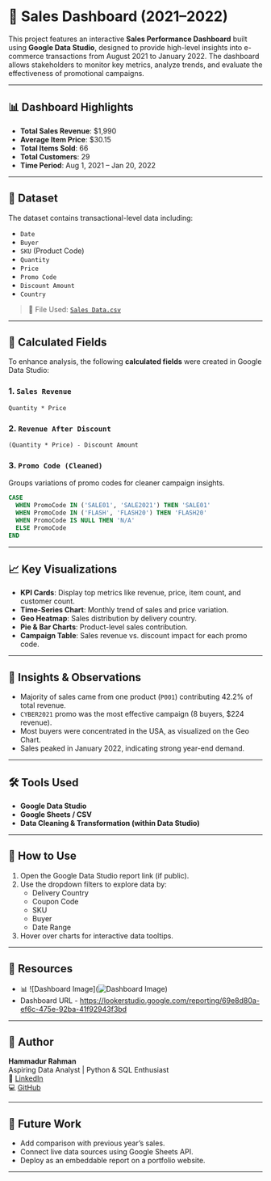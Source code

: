 # 🛒 Sales Dashboard (2021–2022)

This project features an interactive **Sales Performance Dashboard** built using **Google Data Studio**, designed to provide high-level insights into e-commerce transactions from August 2021 to January 2022. The dashboard allows stakeholders to monitor key metrics, analyze trends, and evaluate the effectiveness of promotional campaigns.

---

## 📊 Dashboard Highlights

- **Total Sales Revenue**: $1,990  
- **Average Item Price**: $30.15  
- **Total Items Sold**: 66  
- **Total Customers**: 29  
- **Time Period**: Aug 1, 2021 – Jan 20, 2022

---

## 📁 Dataset

The dataset contains transactional-level data including:
- `Date`
- `Buyer`
- `SKU` (Product Code)
- `Quantity`
- `Price`
- `Promo Code`
- `Discount Amount`
- `Country`

> 📄 File Used: [`Sales Data.csv`](./Sales%20Data.csv)

---

## 🔢 Calculated Fields

To enhance analysis, the following **calculated fields** were created in Google Data Studio:

### 1. `Sales Revenue`
```text
Quantity * Price
```

### 2. `Revenue After Discount`
```text
(Quantity * Price) - Discount Amount
```

### 3. `Promo Code (Cleaned)`
Groups variations of promo codes for cleaner campaign insights.
```sql
CASE
  WHEN PromoCode IN ('SALE01', 'SALE2021') THEN 'SALE01'
  WHEN PromoCode IN ('FLASH', 'FLASH20') THEN 'FLASH20'
  WHEN PromoCode IS NULL THEN 'N/A'
  ELSE PromoCode
END
```

---

## 📈 Key Visualizations

- **KPI Cards**: Display top metrics like revenue, price, item count, and customer count.
- **Time-Series Chart**: Monthly trend of sales and price variation.
- **Geo Heatmap**: Sales distribution by delivery country.
- **Pie & Bar Charts**: Product-level sales contribution.
- **Campaign Table**: Sales revenue vs. discount impact for each promo code.

---

## 🧠 Insights & Observations

- Majority of sales came from one product (`P001`) contributing 42.2% of total revenue.
- `CYBER2021` promo was the most effective campaign (8 buyers, $224 revenue).
- Most buyers were concentrated in the USA, as visualized on the Geo Chart.
- Sales peaked in January 2022, indicating strong year-end demand.

---

## 🛠️ Tools Used

- **Google Data Studio**
- **Google Sheets / CSV**
- **Data Cleaning & Transformation (within Data Studio)**

---

## 📌 How to Use

1. Open the Google Data Studio report link (if public).
2. Use the dropdown filters to explore data by:
   - Delivery Country
   - Coupon Code
   - SKU
   - Buyer
   - Date Range
3. Hover over charts for interactive data tooltips.

---

## 📎 Resources

- 📊 ![Dashboard Image](![Dashboard Image](https://github.com/user-attachments/assets/6370832a-f7dc-4aa2-ab89-0ee75b533c43))
- Dashboard URL - https://lookerstudio.google.com/reporting/69e8d80a-ef6c-475e-92ba-41f92943f3bd
---

## 🙋 Author

**Hammadur Rahman**  
Aspiring Data Analyst | Python & SQL Enthusiast  
🔗 [LinkedIn](https://www.linkedin.com/in/hammadur-rahman02/)  
💻 [GitHub](https://github.com/VnMxMadMax)

---

## 🚀 Future Work

- Add comparison with previous year’s sales.
- Connect live data sources using Google Sheets API.
- Deploy as an embeddable report on a portfolio website.

---
